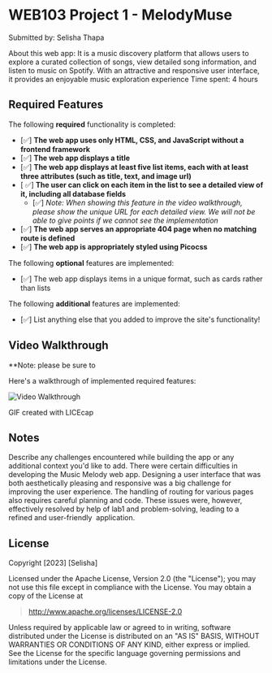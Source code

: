 # WEB103 Project 1 - MelodyMuse

Submitted by: Selisha Thapa

About this web app: It is a music discovery platform that allows users to explore a curated collection of songs, view detailed song information, and listen to music on Spotify. With an attractive and responsive user interface, it provides an enjoyable music exploration experience
Time spent: 4 hours

## Required Features

The following **required** functionality is completed:

<!-- Make sure to check off completed functionality below -->
- [✅] **The web app uses only HTML, CSS, and JavaScript without a frontend framework**
- [✅] **The web app displays a title**
- [✅] **The web app displays at least five list items, each with at least three attributes (such as title, text, and image url)**
- [ ✅] **The user can click on each item in the list to see a detailed view of it, including all database fields**
  - [✅] *Note: When showing this feature in the video walkthrough, please show the unique URL for each detailed view. We will not be able to give points if we cannot see the implementation* 
- [✅] **The web app serves an appropriate 404 page when no matching route is defined**
- [✅] **The web app is appropriately styled using Picocss**

The following **optional** features are implemented:

- [✅] The web app displays items in a unique format, such as cards rather than lists

The following **additional** features are implemented:

- [✅] List anything else that you added to improve the site's functionality!

## Video Walkthrough

**Note: please be sure to 

Here's a walkthrough of implemented required features:

<img src='./project01_codepath.gif' title='Video Walkthrough' width='' alt='Video Walkthrough' />

<!-- Replace this with whatever GIF tool you used! -->
GIF created with LICEcap
<!-- Recommended tools:
[Kap](https://getkap.co/) for macOS
[ScreenToGif](https://www.screentogif.com/) for Windows
[peek](https://github.com/phw/peek) for Linux. -->

## Notes

Describe any challenges encountered while building the app or any additional context you'd like to add.
There were certain difficulties in developing the Music Melody web app. Designing a user interface that was both aesthetically pleasing and responsive was a big challenge for improving the user experience. The handling of routing for various pages also requires careful planning and code. These issues were, however, effectively resolved by help of lab1 and problem-solving, leading to a refined and user-friendly  application.

## License

Copyright [2023] [Selisha]

Licensed under the Apache License, Version 2.0 (the "License"); you may not use this file except in compliance with the License. You may obtain a copy of the License at

> http://www.apache.org/licenses/LICENSE-2.0

Unless required by applicable law or agreed to in writing, software distributed under the License is distributed on an "AS IS" BASIS, WITHOUT WARRANTIES OR CONDITIONS OF ANY KIND, either express or implied. See the License for the specific language governing permissions and limitations under the License.